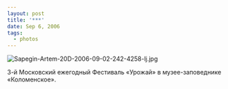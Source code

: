```yaml
---
layout: post
title: '***'
date: Sep 6, 2006
tags:
  - photos
---
```


![Sapegin-Artem-20D-2006-09-02-242-4258-lj.jpg](upload://Sapegin-Artem-20D-2006-09-02-242-4258-lj.jpg)

3-й Московский ежегодный Фестиваль «Урожай» в музее-заповеднике «Коломенское».

